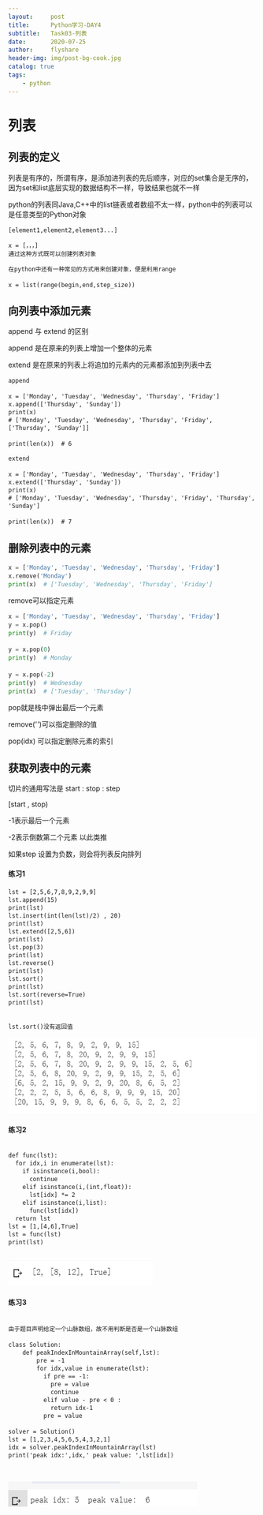 ```yaml
---
layout:     post
title:      Python学习-DAY4
subtitle:   Task03-列表
date:       2020-07-25
author:     flyshare
header-img: img/post-bg-cook.jpg
catalog: true
tags:
    - python
---
```


# 列表

## 列表的定义

列表是有序的，所谓有序，是添加进列表的先后顺序，对应的set集合是无序的，因为set和list底层实现的数据结构不一样，导致结果也就不一样

python的列表同Java,C++中的list链表或者数组不太一样，python中的列表可以是任意类型的Python对象

```
[element1,element2,element3...]
```

```
x = [，，，]
通过这种方式既可以创建列表对象

```

```
在python中还有一种常见的方式用来创建对象，便是利用range

x = list(range(begin,end,step_size))

```

## 向列表中添加元素

append 与 extend 的区别

append 是在原来的列表上增加一个整体的元素

extend 是在原来的列表上将追加的元素内的元素都添加到列表中去

```
append

x = ['Monday', 'Tuesday', 'Wednesday', 'Thursday', 'Friday']
x.append(['Thursday', 'Sunday'])
print(x)  
# ['Monday', 'Tuesday', 'Wednesday', 'Thursday', 'Friday', ['Thursday', 'Sunday']]

print(len(x))  # 6

```

```
extend

x = ['Monday', 'Tuesday', 'Wednesday', 'Thursday', 'Friday']
x.extend(['Thursday', 'Sunday'])
print(x)  
# ['Monday', 'Tuesday', 'Wednesday', 'Thursday', 'Friday', 'Thursday', 'Sunday']

print(len(x))  # 7
```

## 删除列表中的元素

```python
x = ['Monday', 'Tuesday', 'Wednesday', 'Thursday', 'Friday']
x.remove('Monday')
print(x)  # ['Tuesday', 'Wednesday', 'Thursday', 'Friday']
```
remove可以指定元素

```python
x = ['Monday', 'Tuesday', 'Wednesday', 'Thursday', 'Friday']
y = x.pop()
print(y)  # Friday

y = x.pop(0)
print(y)  # Monday

y = x.pop(-2)
print(y)  # Wednesday
print(x)  # ['Tuesday', 'Thursday']
```
pop就是栈中弹出最后一个元素

remove('')可以指定删除的值

pop(idx) 可以指定删除元素的索引


## 获取列表中的元素

切片的通用写法是 start : stop : step

[start , stop)

-1表示最后一个元素

-2表示倒数第二个元素  以此类推

如果step 设置为负数，则会将列表反向排列



#### 练习1
```
lst = [2,5,6,7,8,9,2,9,9]
lst.append(15)
print(lst)
lst.insert(int(len(lst)/2) , 20)
print(lst)
lst.extend([2,5,6])
print(lst)
lst.pop(3)
print(lst)
lst.reverse()
print(lst)
lst.sort()
print(lst)
lst.sort(reverse=True)
print(lst)


lst.sort()没有返回值
```

![](/img/task4-1.jpg)

#### 练习2
```

def func(lst):
  for idx,i in enumerate(lst):
    if isinstance(i,bool):
      continue
    elif isinstance(i,(int,float)):
      lst[idx] *= 2
    elif isinstance(i,list):
      func(lst[idx])
  return lst
lst = [1,[4,6],True]
lst = func(lst)
print(lst)
    
```

![](/img/task4-2.jpg)


#### 练习3
```

由于题目声明给定一个山脉数组，故不用判断是否是一个山脉数组

class Solution:
    def peakIndexInMountainArray(self,lst):
        pre = -1
        for idx,value in enumerate(lst):
          if pre == -1:
            pre = value
            continue
          elif value - pre < 0 :
            return idx-1
          pre = value
          
solver = Solution()
lst = [1,2,3,4,5,6,5,4,3,2,1]
idx = solver.peakIndexInMountainArray(lst)
print('peak idx:',idx,' peak value: ',lst[idx])

          
```
![](/img/task4-3.jpg)

